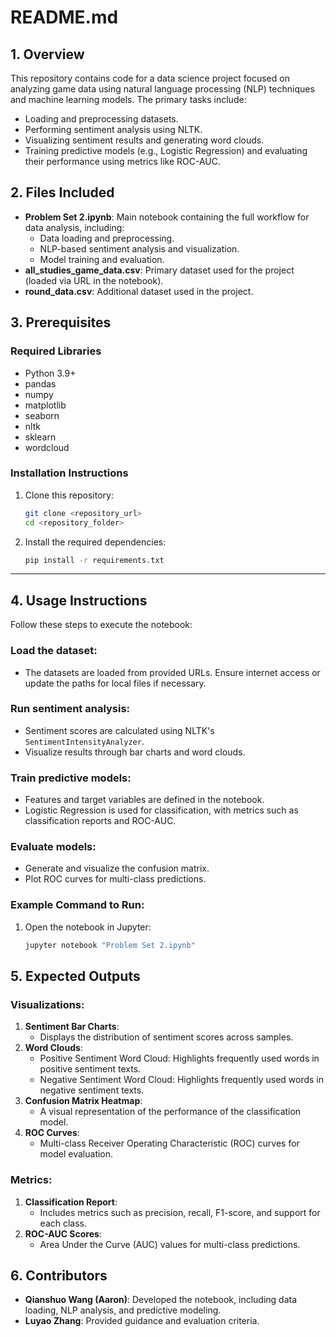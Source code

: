 # README.md

## 1. Overview
This repository contains code for a data science project focused on analyzing game data using natural language processing (NLP) techniques and machine learning models. The primary tasks include:
- Loading and preprocessing datasets.
- Performing sentiment analysis using NLTK.
- Visualizing sentiment results and generating word clouds.
- Training predictive models (e.g., Logistic Regression) and evaluating their performance using metrics like ROC-AUC.

## 2. Files Included
- **Problem Set 2.ipynb**: Main notebook containing the full workflow for data analysis, including:
  - Data loading and preprocessing.
  - NLP-based sentiment analysis and visualization.
  - Model training and evaluation.
- **all_studies_game_data.csv**: Primary dataset used for the project (loaded via URL in the notebook).
- **round_data.csv**: Additional dataset used in the project.

## 3. Prerequisites
### Required Libraries
- Python 3.9+
- pandas
- numpy
- matplotlib
- seaborn
- nltk
- sklearn
- wordcloud

### Installation Instructions
1. Clone this repository:
   ```bash
   git clone <repository_url>
   cd <repository_folder>

2. Install the required dependencies:
   ```bash
   pip install -r requirements.txt


---------
## 4. Usage Instructions
Follow these steps to execute the notebook:

### Load the dataset:
- The datasets are loaded from provided URLs. Ensure internet access or update the paths for local files if necessary.

### Run sentiment analysis:
- Sentiment scores are calculated using NLTK's `SentimentIntensityAnalyzer`.
- Visualize results through bar charts and word clouds.

### Train predictive models:
- Features and target variables are defined in the notebook.
- Logistic Regression is used for classification, with metrics such as classification reports and ROC-AUC.

### Evaluate models:
- Generate and visualize the confusion matrix.
- Plot ROC curves for multi-class predictions.

### Example Command to Run:
1. Open the notebook in Jupyter:
   ```bash
   jupyter notebook "Problem Set 2.ipynb"

## 5. Expected Outputs

### Visualizations:
1. **Sentiment Bar Charts**:
   - Displays the distribution of sentiment scores across samples.
2. **Word Clouds**:
   - Positive Sentiment Word Cloud: Highlights frequently used words in positive sentiment texts.
   - Negative Sentiment Word Cloud: Highlights frequently used words in negative sentiment texts.
3. **Confusion Matrix Heatmap**:
   - A visual representation of the performance of the classification model.
4. **ROC Curves**:
   - Multi-class Receiver Operating Characteristic (ROC) curves for model evaluation.

### Metrics:
1. **Classification Report**:
   - Includes metrics such as precision, recall, F1-score, and support for each class.
2. **ROC-AUC Scores**:
   - Area Under the Curve (AUC) values for multi-class predictions.

## 6. Contributors
- **Qianshuo Wang (Aaron)**: Developed the notebook, including data loading, NLP analysis, and predictive modeling.
- **Luyao Zhang**: Provided guidance and evaluation criteria.
